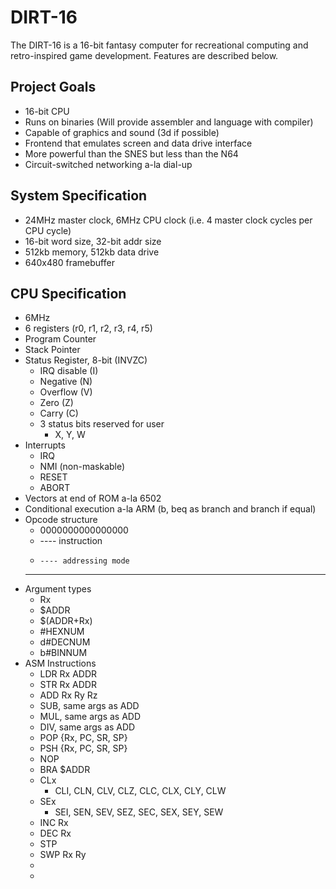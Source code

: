 # DIRT-16
The DIRT-16 is a 16-bit fantasy computer for recreational computing and retro-inspired game development. Features are described below.

## Project Goals
- 16-bit CPU
- Runs on binaries (Will provide assembler and language with compiler)
- Capable of graphics and sound (3d if possible)
- Frontend that emulates screen and data drive interface
- More powerful than the SNES but less than the N64
- Circuit-switched networking a-la dial-up

## System Specification
- 24MHz master clock, 6MHz CPU clock (i.e. 4 master clock cycles per CPU cycle)
- 16-bit word size, 32-bit addr size
- 512kb memory, 512kb data drive
- 640x480 framebuffer

## CPU Specification
- 6MHz
- 6 registers (r0, r1, r2, r3, r4, r5)
- Program Counter
- Stack Pointer
- Status Register, 8-bit (INVZC)
    - IRQ disable (I)
    - Negative (N)
    - Overflow (V)
    - Zero (Z)
    - Carry (C)
    - 3 status bits reserved for user
        - X, Y, W
- Interrupts
    - IRQ
    - NMI (non-maskable)
    - RESET
    - ABORT
- Vectors at end of ROM a-la 6502
- Conditional execution a-la ARM (b, beq as branch and branch if equal)
- Opcode structure
    - 0000000000000000
    - ---- instruction
    -     ---- addressing mode
    -         --------
- Argument types
    - Rx
    - $ADDR
    - $(ADDR+Rx)
    - #HEXNUM
    - d#DECNUM
    - b#BINNUM
- ASM Instructions
    - LDR Rx ADDR
    - STR Rx ADDR
    - ADD Rx Ry Rz
    - SUB, same args as ADD
    - MUL, same args as ADD
    - DIV, same args as ADD
    - POP {Rx, PC, SR, SP}
    - PSH {Rx, PC, SR, SP}
    - NOP
    - BRA $ADDR
    - CLx
        - CLI, CLN, CLV, CLZ, CLC, CLX, CLY, CLW
    - SEx
        - SEI, SEN, SEV, SEZ, SEC, SEX, SEY, SEW
    - INC Rx
    - DEC Rx
    - STP
    - SWP Rx Ry
    - 
    - 